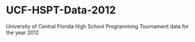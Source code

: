 # UCF-HSPT-Data-2012
University of Central Florida High School Programming Tournament data for the year 2012

